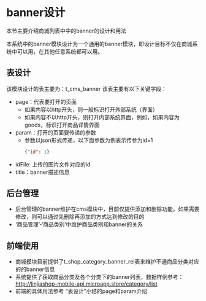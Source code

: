 # banner设计
本节主要介绍商城列表中中的banner的设计和用法

本系统中的banner模块设计为一个通用的banner模块，即设计目标不仅在商城系统中可以用，在其他任意系统都可以用。

## 表设计
该模块设计的表主要为：t_cms_banner
该表主要有以下关键字段：
- page：代表要打开的页面
    - 如果内容以http开头，则一般标识打开外部系统（界面）
    - 如果内容不以http开头，则打开内部系统界面，例如，如果内容为goods，标识打开商品详情界面
 - param：打开的页面要传递的参数
    - 参数以json形式传递，以下面参数为例表示传参为id=1
        ```json
        {"id": 1}
        ```    
- idFile: 上传的图片文件对应的id        
- title：banner描述信息
## 后台管理
- 后台管理的banner维护在cms模块中，目前仅提供添加和删除功能，如果需要修改，则可以通过先删除再添加的方式达到修改的目的
- ‘商品管理’-‘商品类别’中维护商品类别和banner的关系
## 前端使用
- 商城模块目前提供了t_shop_category_banner_rel表来维护不通商品分类对应的的banner信息
- 系统提供了获取商品分类及各个分类下的banner列表，数据样例参考：http://linjiashop-mobile-api.microapp.store/category/list
- 前端的具体用法参考 “表设计”小结的page和param介绍
